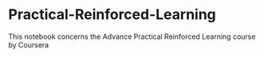 # Practical-Reinforced-Learning

This notebook concerns the Advance Practical Reinforced Learning course by Coursera
